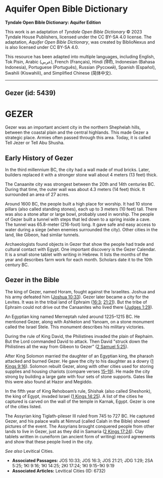 # Aquifer Open Bible Dictionary

**Tyndale Open Bible Dictionary: Aquifer Edition**

This work is an adaptation of *Tyndale Open Bible Dictionary* © 2023 Tyndale House Publishers, licensed under the CC BY\-SA 4\.0 license. The adaptation, *Aquifer Open Bible Dictionary*, was created by BiblioNexus and is also licensed under CC BY\-SA 4\.0\.

This resource has been adapted into multiple languages, including English, Tok Pisin, Arabic (عربي), French (Français), Hindi (हिंदी), Indonesian (Bahasa Indonesia), Portuguese (Português), Russian (Русский), Spanish (Español), Swahili (Kiswahili), and Simplified Chinese (简体中文).



--------------------------------

## Gezer (id: 5439)

GEZER
=====

Gezer was an important ancient city in the northern Shephelah hills, between the coastal plain and the central highlands. This made Gezer a strategic place. Armies often passed through this area. Today, it is called Tell Jezer or Tell Abu Shusha.

Early History of Gezer
----------------------

In the third millennium BC, the city had a wall made of mud bricks. Later, builders replaced it with a stronger stone wall about 4 meters (13 feet) thick. 

The Canaanite city was strongest between the 20th and 14th centuries BC. During that time, the outer wall was about 4\.3 meters (14 feet) thick. It surrounded an area of 27 acres.

Around 1600 BC, the people built a high place for worship. It had 10 stone pillars (also called standing stones), each up to 3 meters (10 feet) tall. There was also a stone altar or large bowl, probably used in worship. The people of Gezer built a tunnel with steps that led down to a spring inside a cave. The tunnel was 65\.8\-meter (216\-foot) long. It gave safe and easy access to water during a siege (when enemies surrounded the city). Other cities in the land, like Gibeon, had similar tunnels.

Archaeologists found objects in Gezer that show the people had trade and cultural contact with Egypt. One important discovery is the Gezer Calendar. It is a small stone tablet with writing in Hebrew. It lists the months of the year and describes farm work for each month. Scholars date it to the 10th century BC.

Gezer in the Bible
------------------

The king of Gezer, named Horam, fought against the Israelites. Joshua and his army defeated him ([Joshua 10:33](https://ref.ly/Josh10:33)). Gezer later became a city for the Levites. It was in the tribal land of Ephraim ([16:3](https://ref.ly/Josh16:3); [21:21](https://ref.ly/Josh21:21)). But the tribe of Ephraim could not drive out the Canaanites who lived there ([Judges 1:29](https://ref.ly/Judg1:29)). 

An Egyptian king named Merneptah ruled around 1225–1215 BC. He mentioned Gezer, along with Ashkelon and Yanoam, on a stone monument called the Israel Stele. This monument describes his military victories.

During the rule of King David, the Philistines invaded the plain of Rephaim. But the Lord commanded David to attack. Then David "struck down the Philistines all the way from Gibeon to Gezer” ([2 Samuel 5:25](https://ref.ly/2Sam5:25)).

After King Solomon married the daughter of an Egyptian king, the pharaoh attacked and burned Gezer. He gave the city to his daughter as a dowry ([1 Kings 9:16](https://ref.ly/1Kgs9:16)). Solomon rebuilt Gezer, along with other cities used for storing supplies and housing chariots (compare verses [15–19](https://ref.ly/1Kgs9:15-1Kgs9:19)). He made the city strong by building a large gate with four sets of stone supports. Gates like this were also found at Hazor and Megiddo.

In the fifth year of King Rehoboam’s rule, Shishak (also called Sheshonk), the king of Egypt, invaded Israel ([1 Kings 14:25](https://ref.ly/1Kgs14:25)). A list of the cities he captured is carved on the wall of the temple in Karnak, Egypt. Gezer is one of the cities listed.

The Assyrian king Tiglath\-pileser III ruled from 745 to 727 BC. He captured Gezer, and his palace walls at Nimrud (called Calah in the Bible) showed pictures of the event. The Assyrians brought conquered people from other lands to live in Gezer, just as they did in Samaria ([2 Kings 17:24](https://ref.ly/2Kgs17:24)). Clay tablets written in cuneiform (an ancient form of writing) record agreements and show that these people lived in the city.

*See also* Levitical Cities.

* **Associated Passages:** JOS 10:33; JOS 16:3; JOS 21:21; JDG 1:29; 2SA 5:25; 1KI 9:16; 1KI 14:25; 2KI 17:24; 1KI 9:15–1KI 9:19
* **Associated Articles:** Levitical Cities (ID: 6732)

